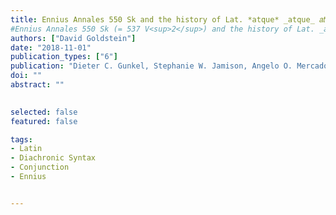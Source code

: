 ```yaml
---
title: Ennius Annales 550 Sk and the history of Lat. *atque* _atque_ 𝑎𝑡𝑞𝑢𝑒 𝑎𝑡𝑞𝑢𝑒
#Ennius Annales 550 Sk (= 537 V<sup>2</sup>) and the history of Lat. _atque_
authors: ["David Goldstein"]
date: "2018-11-01"
publication_types: ["6"]
publication: "Dieter C. Gunkel, Stephanie W. Jamison, Angelo O. Mercado, and Kazuhiko Yoshida, edd. _Vina diem celebrent: Studies in linguistics and philology in honor of Brent Vine_, 61-75. Ann Arbor: Beech Stave Press"
doi: ""
abstract: ""

 
selected: false
featured: false

tags:
- Latin
- Diachronic Syntax
- Conjunction
- Ennius


---
```



